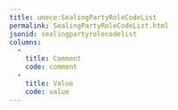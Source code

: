 ```yaml
---
title: unece:SealingPartyRoleCodeList
permalink: SealingPartyRoleCodeList.html
jsonid: sealingpartyrolecodelist
columns:
  - 
    title: Comment
    code: comment
  - 
    title: Value
    code: value
---
```

